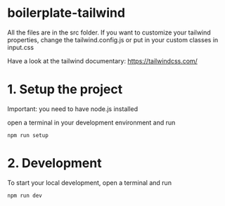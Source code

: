 # boilerplate-tailwind

All the files are in the src folder.
If you want to customize your tailwind properties, change the tailwind.config.js or put in your custom classes in input.css

Have a look at the tailwind documentary:
https://tailwindcss.com/

# 1. Setup the project
Important: you need to have node.js installed

open a terminal in your development environment and run 

``
npm run setup
``

# 2. Development
To start your local development, open a terminal and run

``
npm run dev
``




